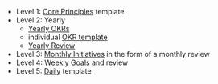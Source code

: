 -   Level 1: [Core Principles](https://github.com/nicolevanderhoeven/obsidian-okrs/blob/main/Core%20Principes.md) template
-   Level 2: Yearly
    -   [Yearly OKRs](https://github.com/nicolevanderhoeven/obsidian-okrs/blob/main/Yearly%20OKRs.md)
    -   individual [OKR template](https://github.com/nicolevanderhoeven/obsidian-okrs/blob/main/Yearly%20Objective.md)
    -   [Yearly Review](https://github.com/nicolevanderhoeven/obsidian-okrs/blob/main/Yearly%20Review.md)
-   Level 3: [Monthly Initiatives](https://github.com/nicolevanderhoeven/obsidian-okrs/blob/main/Monthly%20Review.md) in the form of a monthly review
-   Level 4: [Weekly Goals](https://github.com/nicolevanderhoeven/obsidian-okrs/blob/main/Weekly%20Review.md) and review
-   Level 5: [Daily](https://github.com/nicolevanderhoeven/obsidian-okrs/blob/main/Daily.md) template